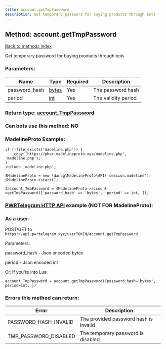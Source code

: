 ```yaml
---
title: account.getTmpPassword
description: Get temporary password for buying products through bots
---
```

## Method: account.getTmpPassword  
[Back to methods index](index.md)


Get temporary password for buying products through bots

### Parameters:

| Name     |    Type       | Required | Description |
|----------|---------------|----------|-------------|
|password\_hash|[bytes](../types/bytes.md) | Yes|The password hash|
|period|[int](../types/int.md) | Yes|The validity period|


### Return type: [account\_TmpPassword](../types/account_TmpPassword.md)

### Can bots use this method: **NO**


### MadelineProto Example:


```
if (!file_exists('madeline.php')) {
    copy('https://phar.madelineproto.xyz/madeline.php', 'madeline.php');
}
include 'madeline.php';

$MadelineProto = new \danog\MadelineProto\API('session.madeline');
$MadelineProto->start();

$account_TmpPassword = $MadelineProto->account->getTmpPassword(['password_hash' => 'bytes', 'period' => int, ]);
```

### [PWRTelegram HTTP API](https://pwrtelegram.xyz) example (NOT FOR MadelineProto):



### As a user:

POST/GET to `https://api.pwrtelegram.xyz/userTOKEN/account.getTmpPassword`

Parameters:

password_hash - Json encoded bytes

period - Json encoded int




Or, if you're into Lua:

```
account_TmpPassword = account.getTmpPassword({password_hash='bytes', period=int, })
```

### Errors this method can return:

| Error    | Description   |
|----------|---------------|
|PASSWORD_HASH_INVALID|The provided password hash is invalid|
|TMP_PASSWORD_DISABLED|The temporary password is disabled|


